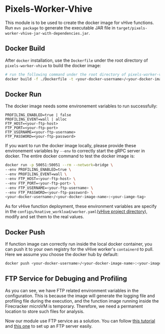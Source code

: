 # Pixels-Worker-Vhive

This module is to be used to create the docker image for vHive functions.
Run `mvn package` to generate the executable JAR file in `target/pixels-worker-vhive-jar-with-dependencies.jar`.

## Docker Build

After `docker` installation, use the `Dockerfile` under the root directory of `pixels-worker-vhive` to build the docker image:

```bash
# run the following command under the root directory of pixels-worker-vhive module
docker build -f ./Dockerfile -t <your-docker-username>/<your-docker-image-name>:<your-image-tag> .
```

## Docker Run

The docker image needs some environement variables to run successfully:

```properties
PROFILING_ENABLED=true | false
PROFILING_EVENT=wall | alloc
FTP_HOST=<your-ftp-host>
FTP_PORT=<your-ftp-port>
FTP_USERNAME=<your-ftp-username>
FTP_PASSWORD=<your-ftp-password>
```

If you want to run the docker image locally, please provide these environement variables by `--env` to correctly
start the gRPC server in docker.
The entire docker command to test the docker image is:

```bash
docker run -p 50051:50051 --rm --network=bridge \
--env PROFILING_ENABLED=true \
--env PROFILING_EVENT=wall \
--env FTP_HOST=<your-ftp-host> \
--env FTP_PORT=<your-ftp-port> \
--env FTP_USERNAME=<your-ftp-username> \
--env FTP_PASSWORD=<your-ftp-password> \
<your-docker-username>/<your-docker-image-name>:<your-iamge-tag>
```

As for vHive function deployment, these environment variables are specify in
the `configs/knative_workload/worker.yaml`([vHive project directory](https://github.com/pixelsdb/vHive)), modify and set them to
the real values.

## Docker Push

If function image can correctly run inside the local docker container, you can push it to your own
registry for the vHive worker's `containerd` to pull.
Here we assume you choose the docker hub by default:

```bash
docker push <your-docker-username>/<your-docker-image-name>:<your-image-tag>
```

## FTP Service for Debuging and Profiling

As you can see, we have FTP related environment variables in the configuration.
This is because the image will generate the logging file and profiling file during the execution, and the function image
running inside the Firecracker microVM is temporary.
Therefore, we need a permanent location to store such files for analysis.

Now our module use FTP service as a solution.
You can follow [this tutorial](https://ubuntu.com/server/docs/service-ftp)
and [this one](https://www.digitalocean.com/community/tutorials/how-to-set-up-vsftpd-for-a-user-s-directory-on-ubuntu-20-04)
to set up an FTP server easily.

